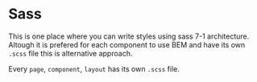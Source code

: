 # Sass

This is one place where you can write styles using sass 7-1 architecture.
Altough it is prefered for each component to use BEM and have its own `.scss` file this is alternative approach.

Every `page`, `component`, `layout` has its own `.scss` file.
